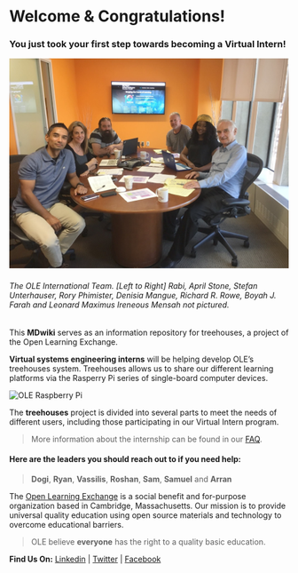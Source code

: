 # Welcome & Congratulations!
### You just took your first step towards becoming a Virtual Intern!


![OLE International Team](./images/OLE_International_Team.jpg)
###### The OLE International Team. [Left to Right] Rabi, April Stone, Stefan Unterhauser, Rory Phimister, Denisia Mangue, Richard R. Rowe, Boyah J. Farah and Leonard Maximus Ireneous Mensah not pictured.


This **MDwiki** serves as an information repository for treehouses, a project of the Open Learning Exchange.


**Virtual systems engineering interns** will be helping develop OLE’s treehouses system. Treehouses allows us to share our different learning platforms via the Rasperry Pi series of single-board computer devices.


![OLE Raspberry Pi](./images/OLE_RPi.png)

The **treehouses** project is divided into several parts to meet the needs of different users, including those participating in our Virtual Intern program.

> More information about the internship can be found in our [FAQ](https://treehouses.io/#!./pages/vi/faq.md#General_Internship_Questions). 


#### Here are the leaders you should reach out to if you need help:

> **Dogi**, **Ryan**, **Vassilis**, **Roshan**, **Sam**, **Samuel** and **Arran**


The [Open Learning Exchange](http://www.ole.org/) is a social benefit and for-purpose organization based in Cambridge, Massachusetts. Our mission is to provide universal quality education using open source materials and technology to overcome educational barriers.


> OLE believe **everyone** has the right to a quality basic education.


**Find Us On:** [Linkedin](https://www.linkedin.com/company/open-learning-exchange) | [Twitter](https://twitter.com/oleorg) | [Facebook](https://www.facebook.com/openlearningexchange/)
